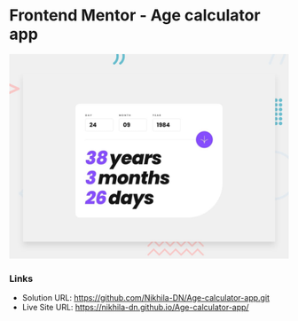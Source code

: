# Frontend Mentor - Age calculator app

![Design preview for the Age calculator app coding challenge](./design/desktop-preview.jpg)

### Links

- Solution URL: https://github.com/Nikhila-DN/Age-calculator-app.git
- Live Site URL: https://nikhila-dn.github.io/Age-calculator-app/
